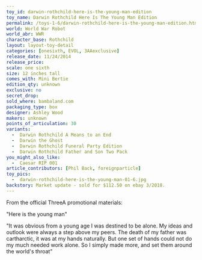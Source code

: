 ```yaml
---
toy_id: darwin-rothchild-here-is-the-young-man-edition
toy_name: Darwin Rothchild Here Is The Young Man Edition
permalink: /toys-1-6/darwin-rothchild-here-is-the-young-man-edition.html
world: World War Robot
world_abr: WWR
character_base: Rothchild
layout: layout-toy-detail
categories: [onesixth, EVOL, 3AAexclusive]
release_date: 11/24/2014
release_price: 
scale: one sixth
size: 12 inches tall
comes_with: Mini Bertie
edition_qty: unknown
exclusive: no
secret_drop:
sold_where: bambaland.com
packaging_type: box
designer: Ashley Wood
makers: unknown
points_of_articulation: 30
variants: 
  -  Darwin Rothchild A Means to an End
  -  Darwin the Ghost
  -  Darwin Rothchild Funeral Party Edition
  -  Darwin Rothchild Father and Son Two Pack
you_might_also_like: 
  -  Caesar RIP 001
article_contributors: [Phil Back, foreignparticle]
toy_pics: 
  -  darwin-rothchild-here-is-the-young-man-01-6.jpg
backstory: Market update - sold for $112.50 on ebay 3/2018.
---
```

From the official ThreeA promotional materials:

"Here is the young man"

"It was obvious from a young age I was destined to be alone.
My ideas and outlook were always a step above my peers.
The death of my father was cartharctic, it was at my hands naturally.
But one set of hands could not do my much needed work alone.
So I simply made more, and set them around the world's throat"